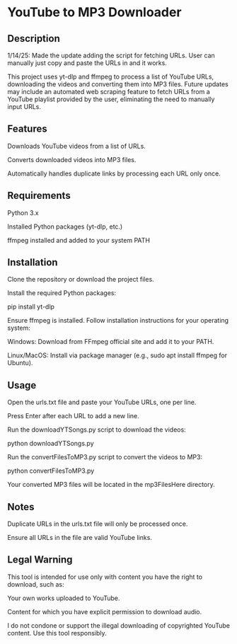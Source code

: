 # YouTube to MP3 Downloader

## Description
1/14/25: Made the update adding the script for fetching URLs.  User can manually just copy and paste the URLs in and it works.

This project uses yt-dlp and ffmpeg to process a list of YouTube URLs, downloading the videos and converting them into MP3 files. Future updates may include an automated web scraping feature to fetch URLs from a YouTube playlist provided by the user, eliminating the need to manually input URLs.

## Features

Downloads YouTube videos from a list of URLs.

Converts downloaded videos into MP3 files.

Automatically handles duplicate links by processing each URL only once.

## Requirements

Python 3.x

Installed Python packages (yt-dlp, etc.)

ffmpeg installed and added to your system PATH

## Installation

Clone the repository or download the project files.

Install the required Python packages:

pip install yt-dlp

Ensure ffmpeg is installed. Follow installation instructions for your operating system:

Windows: Download from FFmpeg official site and add it to your PATH.

Linux/MacOS: Install via package manager (e.g., sudo apt install ffmpeg for Ubuntu).

## Usage

Open the urls.txt file and paste your YouTube URLs, one per line.

Press Enter after each URL to add a new line.

Run the downloadYTSongs.py script to download the videos:

python downloadYTSongs.py

Run the convertFilesToMP3.py script to convert the videos to MP3:

python convertFilesToMP3.py

Your converted MP3 files will be located in the mp3FilesHere directory.

## Notes

Duplicate URLs in the urls.txt file will only be processed once.

Ensure all URLs in the file are valid YouTube links.

## Legal Warning

This tool is intended for use only with content you have the right to download, such as:

Your own works uploaded to YouTube.

Content for which you have explicit permission to download audio.

I do not condone or support the illegal downloading of copyrighted YouTube content. Use this tool responsibly.
